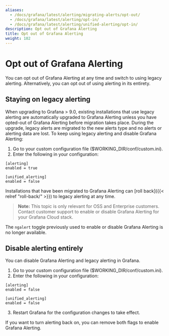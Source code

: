 ```yaml
---
aliases:
  - /docs/grafana/latest/alerting/migrating-alerts/opt-out/
  - /docs/grafana/latest/alerting/opt-in/
  - /docs/grafana/latest/alerting/unified-alerting/opt-in/
description: Opt out of Grafana Alerting
title: Opt out of Grafana Alerting
weight: 102
---
```


# Opt out of Grafana Alerting

You can opt out of Grafana Alerting at any time and switch to using legacy alerting. Alternatively, you can opt out of using alerting in its entirety.

## Staying on legacy alerting

When upgrading to Grafana > 9.0, existing installations that use legacy alerting are automatically upgraded to Grafana Alerting unless you have opted-out of Grafana Alerting before migration takes place. During the upgrade, legacy alerts are migrated to the new alerts type and no alerts or alerting data are lost. To keep using legacy alerting and disable Grafana Alerting:

1. Go to your custom configuration file ($WORKING_DIR/conf/custom.ini).
2. Enter the following in your configuration:

```
[alerting]
enabled = true

[unified_alerting]
enabled = false
```

Installations that have been migrated to Grafana Alerting can [roll back]({{< relref "roll-back/" >}}) to legacy alerting at any time.

> **Note:** This topic is only relevant for OSS and Enterprise customers. Contact customer support to enable or disable Grafana Alerting for your Grafana Cloud stack.

The `ngalert` toggle previously used to enable or disable Grafana Alerting is no longer available.

## Disable alerting entirely

You can disable Grafana Alerting and legacy alerting in Grafana.

1. Go to your custom configuration file ($WORKING_DIR/conf/custom.ini).
2. Enter the following in your configuration:

```
[alerting]
enabled = false

[unified_alerting]
enabled = false
```

3. Restart Grafana for the configuration changes to take effect.

If you want to turn alerting back on, you can remove both flags to enable Grafana Alerting.

